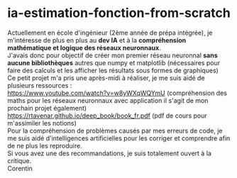 # ia-estimation-fonction-from-scratch
Actuellement en école d'ingénieur (2ème année de prépa intégrée), je m'intéresse de plus en plus au **dev IA** et à la **compréhension mathématique et logique des réseaux neuronnaux**.  
J'avais donc pour objectif de créer mon premier réseau neuronnal **sans aucune bibliothèques** autres que numpy et matplotlib (nécessaires pour faire des calculs et les afficher les résultats sous formes de graphiques)  
Ce petit projet m'a pris une après-midi à réaliser, je me suis aidé de plusieurs ressources :  
https://www.youtube.com/watch?v=w8yWXqWQYmU (compréhension des maths pour les réseaux neuronnaux avec application il s'agit de mon prochain projet également)  
https://rtavenar.github.io/deep_book/book_fr.pdf (pdf de cours pour m'assimiler les notions)  
Pour la compréhension de problèmes causés par mes erreurs de code, je me suis aidé d'intelligences artificielles pour les corriger et comprendre afin de ne plus les reproduire.  
Si vous avez une des recommandations, je suis totalement ouvert à la critique.  
Corentin
